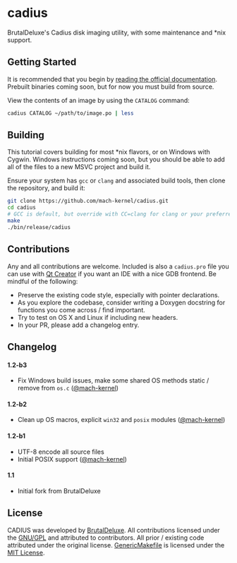 # cadius

BrutalDeluxe's Cadius disk imaging utility, with some maintenance and *nix support.

## Getting Started

It is recommended that you begin by [reading the official documentation](http://brutaldeluxe.fr/products/crossdevtools/cadius/index.html). Prebuilt binaries coming soon, but for now you must build from source.

View the contents of an image by using the `CATALOG` command:

```bash
cadius CATALOG ~/path/to/image.po | less
```

## Building

This tutorial covers building for most *nix flavors, or on Windows with Cygwin. Windows instructions coming soon, but you should be able to add all of the files to a new MSVC project and build it.

Ensure your system has `gcc` or `clang` and associated build tools, then clone the repository, and build it:

```bash
git clone https://github.com/mach-kernel/cadius.git
cd cadius
# GCC is default, but override with CC=clang for clang or your preferred compiler
make
./bin/release/cadius
```

## Contributions

Any and all contributions are welcome. Included is also a `cadius.pro` file you can use with [Qt Creator](http://doc.qt.io/qtcreator/) if you want an IDE with a nice GDB frontend. Be mindful of the following:

- Preserve the existing code style, especially with pointer declarations.
- As you explore the codebase, consider writing a Doxygen docstring for functions you come across / find important.
- Try to test on OS X and Linux if including new headers.
- In your PR, please add a changelog entry.

## Changelog

#### 1.2-b3
- Fix Windows build issues, make some shared OS methods static / remove from `os.c` ([@mach-kernel](https://github.com/mach-kernel))

#### 1.2-b2
- Clean up OS macros, explicit `win32` and `posix` modules ([@mach-kernel](https://github.com/mach-kernel))

#### 1.2-b1
- UTF-8 encode all source files
- Initial POSIX support ([@mach-kernel](https://github.com/mach-kernel))

#### 1.1
- Initial fork from BrutalDeluxe

## License

CADIUS was developed by [BrutalDeluxe](http://brutaldeluxe.fr). All contributions licensed under the [GNU/GPL](https://github.com/mach-kernel/cadius/blob/master/LICENSE) and attributed to contributors. All prior / existing code attributed under the original license. [GenericMakefile](https://github.com/mbcrawfo/GenericMakefile) is licensed under the [MIT License](https://github.com/mbcrawfo/GenericMakefile/blob/master/LICENSE).
